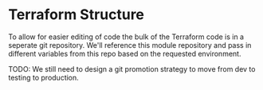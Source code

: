 # Terraform Structure

To allow for easier editing of code the bulk of the Terraform code is in a seperate git repository.  We'll reference this module repository and pass in different variables from this repo based on the requested environment.

TODO: We still need to design a git promotion strategy to move from dev to testing to production.
